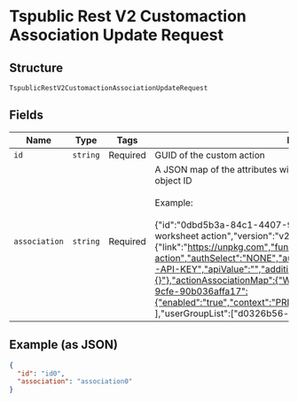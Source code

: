 
# Tspublic Rest V2 Customaction Association Update Request

## Structure

`TspublicRestV2CustomactionAssociationUpdateRequest`

## Fields

| Name | Type | Tags | Description |
|  --- | --- | --- | --- |
| `id` | `string` | Required | GUID of the custom action |
| `association` | `string` | Required | A JSON map of the attributes with association of the action to ThoughtSpot object ID<br><br>Example:<br><br>{"id":"0dbd5b3a-84c1-4407-9803-cf07d67e6fcf","name":"My worksheet action","version":"v2","type":"URL","detail":{"link":"https://unpkg.com","function":"my-worksheet-action","authSelect":"NONE","authToken":"","encodeUser":"","apiKey":"X-API-KEY","apiValue":"","additionalUrlHeaders":"{}"},"actionAssociationMap":{"WORKSHEET":{"2b9d083a-275c-4984-9cfe-90b036affa17":{"enabled":"true","context":"PRIMARY"}}},"context":"NONE","availability":[ ],"userGroupList":["d0326b56-ef23-4c8a-8327-a30e99bcc72b"]} |

## Example (as JSON)

```json
{
  "id": "id0",
  "association": "association0"
}
```

